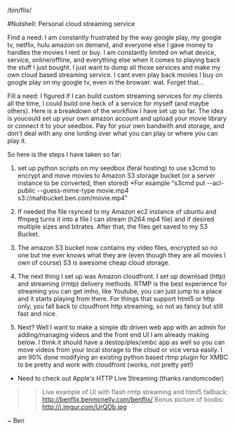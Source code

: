 /bin/flix/

#Nutshell: Personal cloud streaming service

Find a need:
I am constantly frustrated by the way google play, my google tv, netflix, hulu amazon on demand, and everyone else I gave money to handles the movies I rent or buy. I am constantly limited on what device, service, online/offline, and everything else when it comes to playing back the stuff I just bought. I just want to dump all those services and make my own cloud based streaming service. I cant even play back movies I buy on google play on my google tv, even in the browser. wat. Forget that...

Fill a need:
I figured if I can build custom streaming services for my clients all the time, I could build one heck of a service for myself (and maybe others). Here is a breakdown of the workflow I have set up so far. The idea is youcould set up your own amazon account and upload your movie library or connect it to your seedbox. Pay for your own bandwith and storage, and don't deal with any one lording over what you can play or where you can play it.

So here is the steps I have taken so far:

1. set up python scripts on my seedbox (feral hosting) to use s3cmd to encrypt and move movies to Amazon S3 storage bucket (or a server instance to be converted, then stored) *For example "s3cmd put --acl-public --guess-mime-type movie.mp4 s3://mahbucket.ben.com/movie.mp4"

2. If needed the file rsynced to my Amazon ec2 instance of ubuntu and ffmpeg turns it into a file I can stream (h264 mp4 file) and if desired multiple sizes and bitrates. After that, the files get saved to my S3 Bucket.

3. The amazon S3 bucket now contains my video files, encrypted so no one but me ever knows what they are (even though they are all movies I own of course) S3 is awesome cheap cloud storage.

4. The next thing I set up was Amazon cloudfront. I set up download (http) and streaming (rmtp) delivery methods. RTMP is the best experience for streaming you can get imho, like Youtube, you can just jump to a place and it starts playing from there. For things that support html5 or http only, you fall back to cloudfront http streaming, so not as fancy but still fast and nice.

5. Next? Well I want to make a simple db driven web app with an admin for adding/managing videos and the front end UI I am already making below. I think it should have a destop/plex/xmbc app as well so you can move videos from your local storage to the cloud or vice versa easily. I am 90% done modifying an existing python based rtmp plugin for XMBC to be pretty and work with cloudfront (works, not pretty yet!)

* Need to check out Apple's HTTP Live Streaming (thanks randomcoder)

>> Live example of UI with flash rmtp streaming and html5 fallback: http://benflix.benmcnelly.com/benflix/
>> Bonus picture of boobs: http://i.imgur.com/UrQOb.jpg

~ Ben
